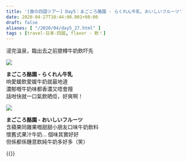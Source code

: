 ```yaml
---
title: '[食の四国ツアー] Day5：まごころ酪園 - らくれん牛乳、おいしいフルーツ'
date: 2020-04-27T10:44:00.001+08:00
draft: false
aliases: [ "/2020/04/day5_27.html" ]
tags : [travel-日本-四國, flavor - 飲！]
---
```


浸完溫泉，臨出去之前撳樽牛奶飲吓先  

![](/images/shikoku5m.jpg)

**まごころ酪園 - らくれん牛乳**  
响愛媛飲愛媛牛奶就最地道  
濃郁嘅牛奶味都香濃又唔會羶  
話咁快就一口氣飲晒佢，好爽啊！  

![](/images/shikoku5m1.jpg)

**まごころ酪園 - おいしいフルーツ**  
含蘋果同雜果嘅甜甜小朋友口味牛奶飲料  
懷舊式果汁牛奶... 個味其實好好  
但係都係鍾意飲純牛奶多好多（笑）  
  
  
{{<shikoku>}}
